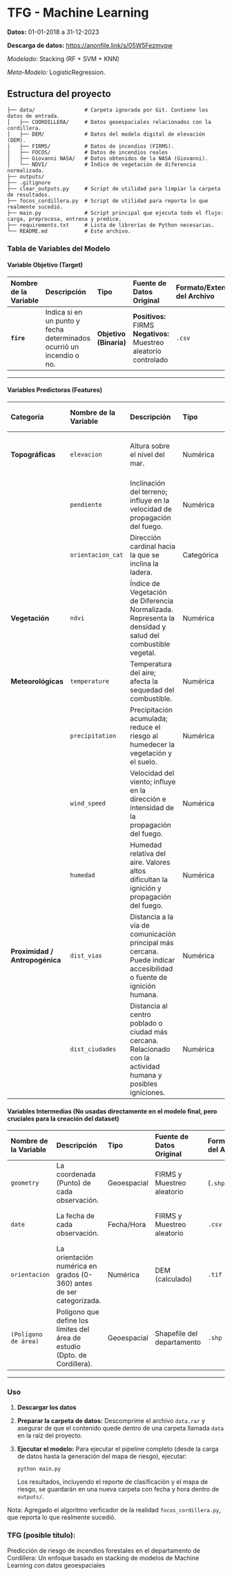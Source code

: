 # TFG - Machine Learning

**Datos:** 01-01-2018 a 31-12-2023

**Descarga de datos:** https://anonfile.link/s/05W5Fezmypw

*Modelado:* 
Stacking (RF + SVM + KNN) 

*Meta-Modelo:* 
LogisticRegression.

## Estructura del proyecto

```
├── data/                # Carpeta ignorada por Git. Contiene los datos de entrada.
│   ├── COORDILLERA/     # Datos geoespaciales relacionados con la cordillera.
│   ├── DEM/             # Datos del modelo digital de elevación (DEM).
│   ├── FIRMS/           # Datos de incendios (FIRMS).
|   ├── FOCOS/           # Datos de incendios reales
│   ├── Giovanni NASA/   # Datos obtenidos de la NASA (Giovanni).
│   └── NDVI/            # Índice de vegetación de diferencia normalizada.
├── outputs/             
├── .gitignore           
├── clear_outputs.py     # Script de utilidad para limpiar la carpeta de resultados.
├── focos_cordillera.py  # Script de utilidad para reporta lo que realmente sucedió.
├── main.py              # Script principal que ejecuta todo el flujo: carga, preprocesa, entrena y predice.
├── requirements.txt     # Lista de librerías de Python necesarias.
└── README.md            # Este archivo.

```


### Tabla de Variables del Modelo

#### **Variable Objetivo (Target)**

| Nombre de la Variable | Descripción | Tipo | Fuente de Datos Original | Formato/Extensión del Archivo | Valores Posibles |
| :-------------------- | :---------- | :--- | :----------------------- | :---------------------------- | :--------------- |
| **`fire`** | Indica si en un punto y fecha determinados ocurrió un incendio o no. | **Objetivo (Binaria)** | **Positivos:** FIRMS<br>**Negativos:** Muestreo aleatorio controlado | `.csv` | `1` (Incendio)<br>`0` (No Incendio) |

---
#### **Variables Predictoras (Features)**
| **Categoría** | **Nombre de la Variable** | **Descripción** | **Tipo** | **Fuente de Datos** | **Formato / Extensión** | **Unidad / Valores Ejemplo** |
| :--- | :--- | :--- | :--- | :--- | :--- | :--- |
| **Topográficas** | `elevacion` | Altura sobre el nivel del mar. | Numérica | Modelo Digital de Elevación (SRTM, ALOS) | `.tif` | Metros (m) |
| | `pendiente` | Inclinación del terreno; influye en la velocidad de propagación del fuego. | Numérica | Derivado de `elevacion` | `.tif` | Grados (°) |
| | `orientacion_cat` | Dirección cardinal hacia la que se inclina la ladera. | Categórica | Derivado de `elevacion` | `.tif` | N, NE, E, SE, S, SW, W, NW, Plano |
| **Vegetación** | `ndvi` | Índice de Vegetación de Diferencia Normalizada. Representa la densidad y salud del combustible vegetal. | Numérica | Imágenes satelitales (MODIS, Landsat) | `.tif` | Rango: -1 a +1 |
| **Meteorológicas** | `temperature` | Temperatura del aire; afecta la sequedad del combustible. | Numérica | Giovanni (NASA) | `.csv` | Grados Celsius (°C) |
| | `precipitation` | Precipitación acumulada; reduce el riesgo al humedecer la vegetación y el suelo. | Numérica | Giovanni (NASA) | `.csv` | mm/hora |
| | `wind_speed` | Velocidad del viento; influye en la dirección e intensidad de la propagación del fuego. | Numérica | Giovanni (NASA) | `.csv` | Metros por segundo (m/s) |
| | `humedad` | Humedad relativa del aire. Valores altos dificultan la ignición y propagación del fuego. | Numérica | Giovanni (NASA) | `.tif` | Porcentaje (%) |
| **Proximidad / Antropogénica** | `dist_vias` | Distancia a la vía de comunicación principal más cercana. Puede indicar accesibilidad o fuente de ignición humana. | Numérica | Derivado de Shapefile de Vías | `.shp` | Metros (m) |
| | `dist_ciudades` | Distancia al centro poblado o ciudad más cercana. Relacionado con la actividad humana y posibles igniciones. | Numérica | Derivado de Shapefile de Ciudades | `.shp` | Metros (m) |


#### **Variables Intermedias (No usadas directamente en el modelo final, pero cruciales para la creación del dataset)**

| Nombre de la Variable | Descripción | Tipo | Fuente de Datos Original | Formato/Extensión del Archivo | Observaciones |
| :-------------------- | :---------- | :--- | :----------------------- | :---------------------------- | :-------------- |
| `geometry` | La coordenada (Punto) de cada observación. | Geoespacial | FIRMS y Muestreo aleatorio | (`.shp`, `.csv`) | Se usa para extraer valores de los rasters. |
| `date` | La fecha de cada observación. | Fecha/Hora | FIRMS y Muestreo aleatorio | `.csv` | Se usa para enlazar con NDVI y datos meteorológicos. |
| `orientacion` | La orientación numérica en grados (0-360) antes de ser categorizada. | Numérica | DEM (calculado) | `.tif` | Variable intermedia para crear `orientacion_cat`. |
| `(Polígono de área)` | Polígono que define los límites del área de estudio (Dpto. de Cordillera). | Geoespacial | Shapefile del departamento | `.shp` | Se usa para filtrar todos los datos espaciales. |

----



### Uso

1.  **Descargar los datos**

2.  **Preparar la carpeta de datos:**
    Descomprime el archivo `data.rar` y asegurar de que el contenido quede dentro de una carpeta llamada `data` en la raíz del proyecto. 

3.  **Ejecutar el modelo:**
    Para ejecutar el pipeline completo (desde la carga de datos hasta la generación del mapa de riesgo), ejecutar:
    ```bash
    python main.py
    ```
    Los resultados, incluyendo el reporte de clasificación y el mapa de riesgo, se guardarán en una nueva carpeta con fecha y hora dentro de `outputs/`.


Nota: Agregado el algoritmo verficador de la realidad `focos_cordillera.py`, que reporta lo que realmente sucedió. 

### TFG (posible título): 
Predicción de riesgo de incendios forestales en el
departamento de Cordillera: Un enfoque basado
en stacking de modelos de Machine Learning con
datos geoespaciales
